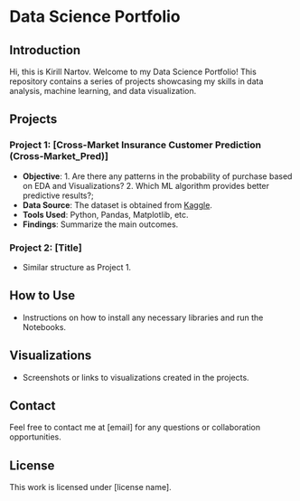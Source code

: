 # Data Science Portfolio

## Introduction
Hi, this is Kirill Nartov. Welcome to my Data Science Portfolio! This repository contains a series of projects showcasing my skills in data analysis, machine learning, and data visualization.

## Projects

### Project 1: [Cross-Market Insurance Customer Prediction (Cross-Market_Pred)]
- **Objective**: 1. Are there any patterns in the probability of purchase based on EDA and Visualizations? 2. Which ML algorithm provides better predictive results?;
- **Data Source**: The dataset is obtained from [Kaggle](https://www.kaggle.com/datasets/anmolkumar/health-insurance-cross-sell-prediction?resource=download).
- **Tools Used**: Python, Pandas, Matplotlib, etc.
- **Findings**: Summarize the main outcomes.

### Project 2: [Title]
- Similar structure as Project 1.

## How to Use
- Instructions on how to install any necessary libraries and run the Notebooks.

## Visualizations
- Screenshots or links to visualizations created in the projects.

## Contact
Feel free to contact me at [email] for any questions or collaboration opportunities.

## License
This work is licensed under [license name].
